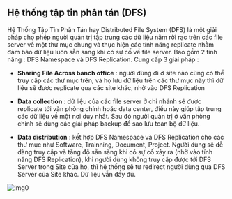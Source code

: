 ## Hệ thống tập tin phân tán (DFS)

Hệ Thống Tập Tin Phân Tán hay Distributed File System (DFS) là một giải pháp cho phép người quản trị tập trung các dữ liệu nằm rời rạc trên các file server về một thư mục chung và thực hiện các tính năng replicate nhằm đảm bảo dữ liệu luôn sẵn sang khi có sự cố về file server. Bao gồm 2 tính năng : DFS Namespace và DFS Replication.
Cung cấp 3 giải pháp :

* <b>Sharing File Across banch office</b> : người dùng đi ở site nào cũng có thể truy cập các thư mục trên, và họ lưu dữ liệu trên các thư mục này thì dữ liệu sẽ được replicate qua các site khác, nhờ vào DFS Replication

* <b>Data collection</b> : dữ liệu của các file server ở chi nhánh sẽ được replicate tới văn phòng chính hoặc data center, điều này giúp tập trung các dữ liệu về một nơi duy nhất. Sau đó người quản trị ở văn phòng chính sẽ dùng các giải pháp backup để sao lưu toàn bộ dữ liệu.

* <b>Data distribution</b> : kết hợp DFS Namespace và DFS Replication cho các thư mục như Software, Trainning, Document, Project. Người dùng sẽ dễ dàng truy cập và tăng độ sẵn sàng khi có sự cố xảy ra (nhờ vào tính năng DFS Replication), khi người dùng không truy cập được tới DFS Server trong Site của họ, thì hệ thống sẽ tự redirect người dùng qua DFS Server của Site khác. Dữ liệu vẫn đầy đủ.

![img0](https://domanhquang.github.io/datasciencecoban/image/img-raft/dfs.png)